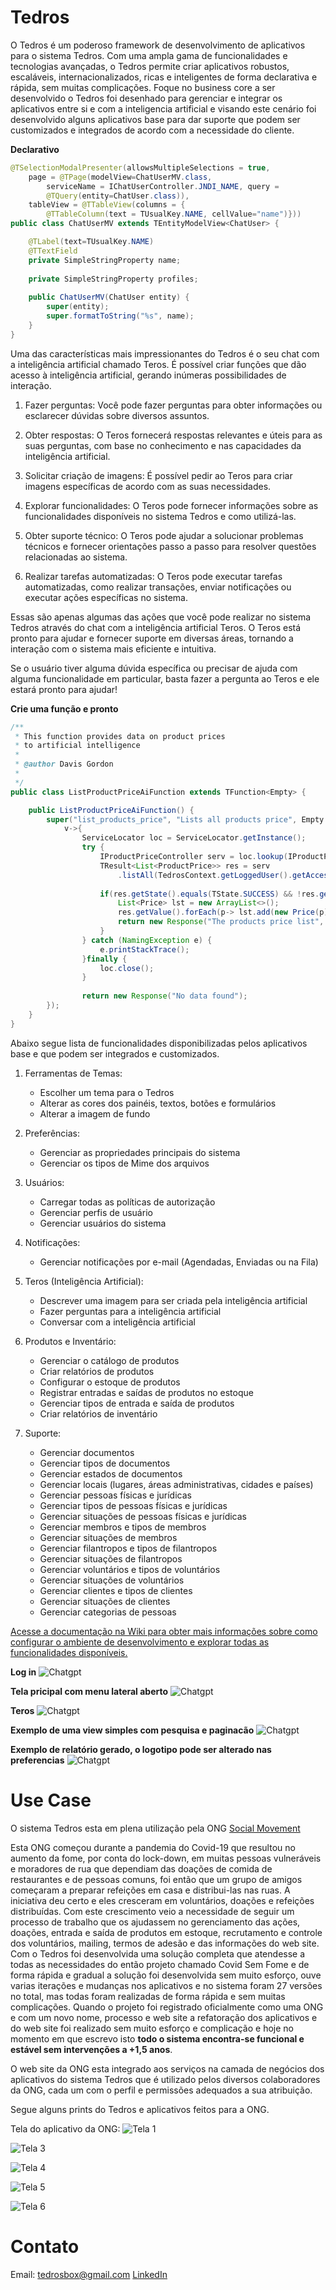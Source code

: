 
# Tedros

O Tedros é um poderoso framework de desenvolvimento de aplicativos para o sistema Tedros. Com uma ampla gama de funcionalidades e tecnologias avançadas, o Tedros permite criar aplicativos robustos, escaláveis, internacionalizados, ricas e inteligentes de forma declarativa e rápida, sem muitas complicações. Foque no business core a ser desenvolvido o Tedros foi desenhado para gerenciar e integrar os aplicativos entre si e com a inteligencia artificial e visando este cenário foi desenvolvido alguns aplicativos base para dar suporte que podem ser customizados e integrados de acordo com a necessidade do cliente.


**Declarativo**
```java
@TSelectionModalPresenter(allowsMultipleSelections = true, 
	page = @TPage(modelView=ChatUserMV.class, 
		serviceName = IChatUserController.JNDI_NAME, query = 
		@TQuery(entity=ChatUser.class)),
	tableView = @TTableView(columns = { 
		@TTableColumn(text = TUsualKey.NAME, cellValue="name")}))
public class ChatUserMV extends TEntityModelView<ChatUser> {

	@TLabel(text=TUsualKey.NAME)
	@TTextField
	private SimpleStringProperty name;
	
	private SimpleStringProperty profiles;
	
	public ChatUserMV(ChatUser entity) {
		super(entity);
		super.formatToString("%s", name);
	}
}
```

Uma das características mais impressionantes do Tedros é o seu chat com a inteligência artificial chamado Teros. É possível criar funções que dão acesso à inteligência artificial, gerando inúmeras possibilidades de interação.

1. Fazer perguntas: Você pode fazer perguntas para obter informações ou esclarecer dúvidas sobre diversos assuntos.

2. Obter respostas: O Teros fornecerá respostas relevantes e úteis para as suas perguntas, com base no conhecimento e nas capacidades da inteligência artificial.

3. Solicitar criação de imagens: É possível pedir ao Teros para criar imagens específicas de acordo com as suas necessidades.

4. Explorar funcionalidades: O Teros pode fornecer informações sobre as funcionalidades disponíveis no sistema Tedros e como utilizá-las.

5. Obter suporte técnico: O Teros pode ajudar a solucionar problemas técnicos e fornecer orientações passo a passo para resolver questões relacionadas ao sistema.

6. Realizar tarefas automatizadas: O Teros pode executar tarefas automatizadas, como realizar transações, enviar notificações ou executar ações específicas no sistema.

Essas são apenas algumas das ações que você pode realizar no sistema Tedros através do chat com a inteligência artificial Teros. O Teros está pronto para ajudar e fornecer suporte em diversas áreas, tornando a interação com o sistema mais eficiente e intuitiva.

Se o usuário tiver alguma dúvida específica ou precisar de ajuda com alguma funcionalidade em particular, basta fazer a pergunta ao Teros e ele estará pronto para ajudar!

**Crie uma função e pronto**
```java
/**
 * This function provides data on product prices 
 * to artificial intelligence
 * 
 * @author Davis Gordon
 *
 */
public class ListProductPriceAiFunction extends TFunction<Empty> {

	public ListProductPriceAiFunction() {
		super("list_products_price", "Lists all products price", Empty.class, 
			v->{
				ServiceLocator loc = ServiceLocator.getInstance();
				try {
					IProductPriceController serv = loc.lookup(IProductPriceController.JNDI_NAME);
					TResult<List<ProductPrice>> res = serv
						.listAll(TedrosContext.getLoggedUser().getAccessToken(), ProductPrice.class);
					
					if(res.getState().equals(TState.SUCCESS) && !res.getValue().isEmpty()) {
						List<Price> lst = new ArrayList<>();
						res.getValue().forEach(p-> lst.add(new Price(p)));
						return new Response("The products price list", lst);
					}
				} catch (NamingException e) {
					e.printStackTrace();
				}finally {
					loc.close();
				}
				
				return new Response("No data found");
		});
	}
}
```

Abaixo segue lista de funcionalidades disponibilizadas pelos aplicativos base e que podem ser integrados e customizados.

1. Ferramentas de Temas:
   - Escolher um tema para o Tedros
   - Alterar as cores dos painéis, textos, botões e formulários
   - Alterar a imagem de fundo

2. Preferências:
   - Gerenciar as propriedades principais do sistema
   - Gerenciar os tipos de Mime dos arquivos

3. Usuários:
   - Carregar todas as políticas de autorização
   - Gerenciar perfis de usuário
   - Gerenciar usuários do sistema

4. Notificações:
   - Gerenciar notificações por e-mail (Agendadas, Enviadas ou na Fila)

5. Teros (Inteligência Artificial):
   - Descrever uma imagem para ser criada pela inteligência artificial
   - Fazer perguntas para a inteligência artificial
   - Conversar com a inteligência artificial

6. Produtos e Inventário:
   - Gerenciar o catálogo de produtos
   - Criar relatórios de produtos
   - Configurar o estoque de produtos
   - Registrar entradas e saídas de produtos no estoque
   - Gerenciar tipos de entrada e saída de produtos
   - Criar relatórios de inventário

7. Suporte:
   - Gerenciar documentos
   - Gerenciar tipos de documentos
   - Gerenciar estados de documentos
   - Gerenciar locais (lugares, áreas administrativas, cidades e países)
   - Gerenciar pessoas físicas e jurídicas
   - Gerenciar tipos de pessoas físicas e jurídicas
   - Gerenciar situações de pessoas físicas e jurídicas
   - Gerenciar membros e tipos de membros
   - Gerenciar situações de membros
   - Gerenciar filantropos e tipos de filantropos
   - Gerenciar situações de filantropos
   - Gerenciar voluntários e tipos de voluntários
   - Gerenciar situações de voluntários
   - Gerenciar clientes e tipos de clientes
   - Gerenciar situações de clientes
   - Gerenciar categorias de pessoas

[Acesse a documentação na Wiki para obter mais informações sobre como configurar o ambiente de desenvolvimento e explorar todas as funcionalidades disponíveis.](https://github.com/Tedros-Box/tedros-apps/wiki) 

**Log in**
![Chatgpt](https://github.com/Tedros-Box/tedros-apps/blob/master/printscreen/tedrosbox.png)

**Tela pricipal com menu lateral aberto**
![Chatgpt](https://github.com/Tedros-Box/tedros-apps/blob/master/printscreen/menu.png)

**Teros**
![Chatgpt](https://github.com/Tedros-Box/tedros-apps/blob/master/printscreen/teros3.png)

**Exemplo de uma view simples com pesquisa e paginacão**
![Chatgpt](https://github.com/Tedros-Box/tedros-apps/blob/master/printscreen/producprice.png)

**Exemplo de relatório gerado, o logotipo pode ser alterado nas preferencias**
![Chatgpt](https://github.com/Tedros-Box/tedros-apps/blob/master/printscreen/pf_rel2.png)


# Use Case

O sistema Tedros esta em plena utilização pela ONG [Social Movement](http://www.somossocial.org.br)

Esta ONG começou durante a pandemia do Covid-19 que resultou no aumento da fome,  por conta do  lock-down, em muitas pessoas vulneráveis e moradores de rua que dependiam das doações de comida de restaurantes e de pessoas comuns, foi então que um grupo de amigos começaram a preparar refeições em casa e distribui-las nas ruas. A iniciativa deu certo e eles cresceram em voluntários, doações e refeições distribuídas. Com este crescimento veio a necessidade de seguir um processo de trabalho que os ajudassem no gerenciamento das ações, doações, entrada e saída de produtos em estoque, recrutamento e controle dos voluntários, mailing, termos de adesão e das informações do web site. Com o Tedros foi desenvolvida uma solução completa que atendesse a todas as necessidades do então projeto chamado Covid Sem Fome e de forma rápida e gradual a solução foi desenvolvida sem muito esforço, ouve varias iterações e mudanças nos aplicativos e no sistema foram 27 versões no total, mas todas foram realizadas de forma rápida e sem muitas complicações. Quando o projeto foi registrado oficialmente como uma ONG e com um novo nome, processo e web site a refatoração dos aplicativos e do web site foi realizado sem muito esforço e complicação e hoje no momento em que escrevo isto **todo o sistema  encontra-se funcional e estável sem intervenções a +1,5 anos**.

O web site da ONG esta integrado aos serviços na camada  de negócios dos aplicativos do  sistema Tedros que é utilizado pelos diversos colaboradores da ONG, cada um com o perfil e permissões adequados a sua atribuição. 

Segue alguns prints do Tedros e aplicativos feitos para a ONG.

Tela do aplicativo da ONG:
![Tela 1](https://github.com/Tedros-Box/tedros-apps/blob/master/printscreen/somos1.png)

![Tela 3](https://github.com/Tedros-Box/tedros-apps/blob/master/printscreen/somos3.png)

![Tela 4](https://github.com/Tedros-Box/tedros-apps/blob/master/printscreen/somos4.png)

![Tela 5](https://github.com/Tedros-Box/tedros-apps/blob/master/printscreen/somos5.png)

![Tela 6](https://github.com/Tedros-Box/tedros-apps/blob/master/printscreen/somos6.png)


# Contato
Email: tedrosbox@gmail.com
[LinkedIn](https://www.linkedin.com/in/davis-gordon-dun/)
